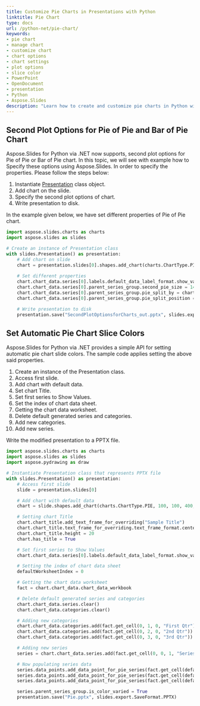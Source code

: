 ```yaml
---
title: Customize Pie Charts in Presentations with Python
linktitle: Pie Chart
type: docs
url: /python-net/pie-chart/
keywords:
- pie chart
- manage chart
- customize chart
- chart options
- chart settings
- plot options
- slice color
- PowerPoint
- OpenDocument
- presentation
- Python
- Aspose.Slides
description: "Learn how to create and customize pie charts in Python with Aspose.Slides, exportable to PowerPoint and OpenDocument, boosting your data storytelling in seconds."
---
```


## **Second Plot Options for Pie of Pie and Bar of Pie Chart**
Aspose.Slides for Python via .NET now supports, second plot options for Pie of Pie or Bar of Pie chart. In this topic, we will see with example how to Specify these options using Aspose.Slides. In order to specify the properties. Please follow the steps below:

1. Instantiate [Presentation](https://reference.aspose.com/slides/python-net/aspose.slides/presentation/) class object.
1. Add chart on the slide.
1. Specify the second plot options of chart.
1. Write presentation to disk.

In the example given below, we have set different properties of Pie of Pie chart.

```py
import aspose.slides.charts as charts
import aspose.slides as slides

# Create an instance of Presentation class
with slides.Presentation() as presentation:
    # Add chart on slide
    chart = presentation.slides[0].shapes.add_chart(charts.ChartType.PIE_OF_PIE, 50, 50, 500, 400)
        
    # Set different properties
    chart.chart_data.series[0].labels.default_data_label_format.show_value = True
    chart.chart_data.series[0].parent_series_group.second_pie_size = 149
    chart.chart_data.series[0].parent_series_group.pie_split_by = charts.PieSplitType.BY_PERCENTAGE
    chart.chart_data.series[0].parent_series_group.pie_split_position = 53

    # Write presentation to disk
    presentation.save("SecondPlotOptionsforCharts_out.pptx", slides.export.SaveFormat.PPTX)
```




## **Set Automatic Pie Chart Slice Colors**
Aspose.Slides for Python via .NET provides a simple API for setting automatic pie chart slide colors. The sample code applies setting the above said properties.

1. Create an instance of the Presentation class.
1. Access first slide.
1. Add chart with default data.
1. Set chart Title.
1. Set first series to Show Values.
1. Set the index of chart data sheet.
1. Getting the chart data worksheet.
1. Delete default generated series and categories.
1. Add new categories.
1. Add new series.

Write the modified presentation to a PPTX file.

```py
import aspose.slides.charts as charts
import aspose.slides as slides
import aspose.pydrawing as draw

# Instantiate Presentation class that represents PPTX file
with slides.Presentation() as presentation:
	# Access first slide
	slide = presentation.slides[0]

	# Add chart with default data
	chart = slide.shapes.add_chart(charts.ChartType.PIE, 100, 100, 400, 400)

	# Setting chart Title
	chart.chart_title.add_text_frame_for_overriding("Sample Title")
	chart.chart_title.text_frame_for_overriding.text_frame_format.center_text = 1
	chart.chart_title.height = 20
	chart.has_title = True

	# Set first series to Show Values
	chart.chart_data.series[0].labels.default_data_label_format.show_value = True

	# Setting the index of chart data sheet
	defaultWorksheetIndex = 0

	# Getting the chart data worksheet
	fact = chart.chart_data.chart_data_workbook

	# Delete default generated series and categories
	chart.chart_data.series.clear()
	chart.chart_data.categories.clear()

	# Adding new categories
	chart.chart_data.categories.add(fact.get_cell(0, 1, 0, "First Qtr"))
	chart.chart_data.categories.add(fact.get_cell(0, 2, 0, "2nd Qtr"))
	chart.chart_data.categories.add(fact.get_cell(0, 3, 0, "3rd Qtr"))

	# Adding new series
	series = chart.chart_data.series.add(fact.get_cell(0, 0, 1, "Series 1"), chart.type)

	# Now populating series data
	series.data_points.add_data_point_for_pie_series(fact.get_cell(defaultWorksheetIndex, 1, 1, 20))
	series.data_points.add_data_point_for_pie_series(fact.get_cell(defaultWorksheetIndex, 2, 1, 50))
	series.data_points.add_data_point_for_pie_series(fact.get_cell(defaultWorksheetIndex, 3, 1, 30))

	series.parent_series_group.is_color_varied = True
	presentation.save("Pie.pptx", slides.export.SaveFormat.PPTX)
```

